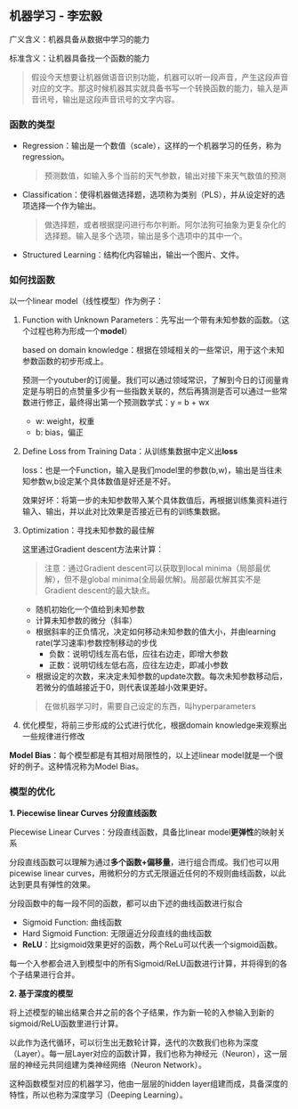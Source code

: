 ## 机器学习 - 李宏毅

广义含义：机器具备从数据中学习的能力

标准含义：让机器具备找一个函数的能力

> 假设今天想要让机器做语音识别功能，机器可以听一段声音，产生这段声音对应的文字。那这时候机器其实就具备书写一个转换函数的能力，输入是声音讯号，输出是这段声音讯号的文字内容。

### 函数的类型

- Regression：输出是一个数值（scale），这样的一个机器学习的任务，称为regression。

    > 预测数值，如输入多个当前的天气参数，输出对接下来天气数值的预测

- Classification：使得机器做选择题，选项称为类别（PLS），并从设定好的选项选择一个作为输出。

    > 做选择题，或者根据提问进行布尔判断。阿尔法狗可抽象为更复杂化的选择题。输入是多个选项，输出是多个选项中的其中一个。

- Structured Learning：结构化内容输出，输出一个图片、文件。

### 如何找函数

以一个linear model（线性模型）作为例子：

1. Function with Unknown Parameters：先写出一个带有未知参数的函数。（这个过程也称为形成一个**model**）

    based on domain knowledge：根据在领域相关的一些常识，用于这个未知参数函数的初步形成上。

    预测一个youtuber的订阅量。我们可以通过领域常识，了解到今日的订阅量肯定是与明日的点赞量多少有一些指数关联的，然后再猜测是否可以通过一些常数进行修正，最终得出第一个预测数学式：y = b + wx

    - w: weight，权重
    - b: bias，偏正

2. Define Loss from Training Data：从训练集数据中定义出**loss**

    loss：也是一个Function，输入是我们model里的参数(b,w)，输出是当往未知参数w,b设定某个具体数值是好还是不好。

    效果好坏：将第一步的未知参数带入某个具体数值后，再根据训练集资料进行输入、输出，并以此对比效果是否接近已有的训练集数据。

3. Optimization：寻找未知参数的最佳解

    这里通过Gradient descent方法来计算：

    > 注意：通过Gradient descent可以获取到local minima（局部最优解），但不是global minima(全局最优解)。局部最优解其实不是Gradient descent的最大缺点。

    - 随机初始化一个值给到未知参数
    - 计算未知参数的微分（斜率）
    - 根据斜率的正负情况，决定如何移动未知参数的值大小，并由learning rate(学习速率)参数控制移动的步伐
        - 负数：说明切线左高右低，应往右边走，即增大参数
        - 正数：说明切线左低右高，应往左边走，即减小参数
    - 根据设定的次数，来决定未知参数的update次数。每次未知参数移动后，若微分的值越接近于0，则代表误差越小效果更好。

    > 在做机器学习时，需要自己设定的东西，叫hyperparameters

4. 优化模型，将前三步形成的公式进行优化，根据domain knowledge来观察出一些规律进行修改
    
**Model Bias**：每个模型都是有其相对局限性的，以上述linear model就是一个很好的例子。这种情况称为Model Bias。

### **模型的优化**

**1. Piecewise linear Curves 分段直线函数**

Piecewise Linear Curves：分段直线函数，具备比linear model**更弹性**的映射关系

分段直线函数可以理解为通过**多个函数+偏移量**，进行组合而成。我们也可以用picewise linear curves，用微积分的方式无限逼近任何的不规则曲线函数，以此达到更具有弹性的效果。

分段函数中的每一段不同的函数，都可以由下述的曲线函数进行拟合
- Sigmoid Function: 曲线函数
- Hard Sigmoid Function: 无限逼近分段直线的曲线函数
- **ReLU**：比sigmoid效果更好的函数，两个ReLu可以代表一个sigmoid函数。

每一个入参都会进入到模型中的所有Sigmoid/ReLU函数进行计算，并将得到的各个子结果进行合并。

**2. 基于深度的模型**

将上述模型的输出结果合并之前的各个子结果，作为新一轮的入参输入到新的sigmoid/ReLU函数里进行计算。

以此作为迭代循环，可以衍生出无数轮计算，迭代的次数我们也称为深度（Layer）。每一层Layer对应的函数计算，我们也称为神经元（Neuron），这一层层的神经元共同组建为类神经网络（Neuron Network）。

这种函数模型对应的机器学习，他由一层层的hidden layer组建而成，具备深度的特性，所以也称为深度学习（Deeping Learning）。